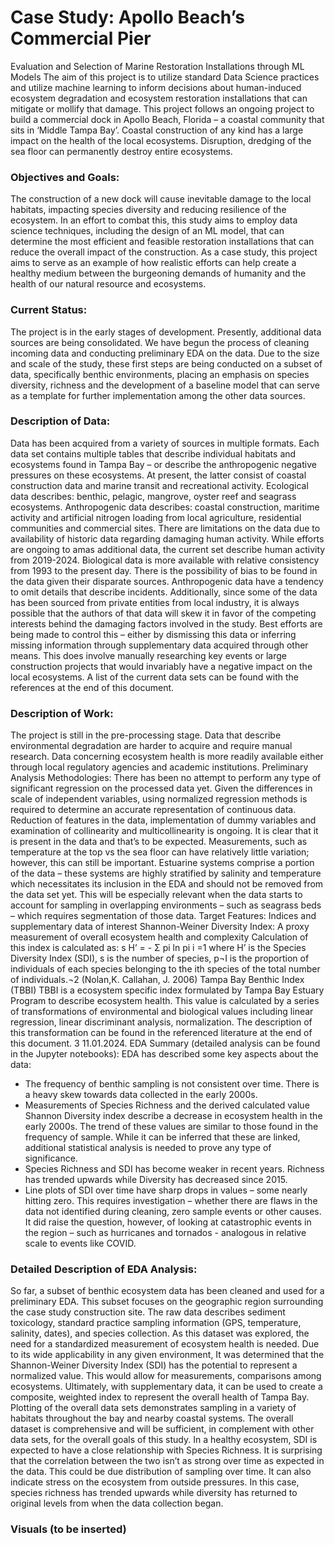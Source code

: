 # Case Study: Apollo Beach’s Commercial Pier
Evaluation and Selection of Marine Restoration Installations through ML Models
The aim of this project is to utilize standard Data Science practices and utilize machine learning to inform decisions about human-induced ecosystem degradation and ecosystem restoration installations that can mitigate or mollify that damage.
This project follows an ongoing project to build a commercial dock in Apollo Beach, Florida – a coastal community that sits in ‘Middle Tampa Bay’. Coastal construction of any kind has a large impact on the health of the local ecosystems. Disruption, dredging of the sea floor can permanently destroy entire ecosystems. 


### Objectives and Goals:
The construction of a new dock will cause inevitable damage to the local habitats, impacting species diversity and reducing resilience of the ecosystem. In an effort to combat this, this study aims to employ data science techniques, including the design of an ML model, that can determine the most efficient and feasible restoration installations that can reduce the overall impact of the construction. As a case study, this project aims to serve as an example of how realistic efforts can help create a healthy medium between the burgeoning demands of humanity and the health of our natural resource and ecosystems. 

### Current Status:
The project is in the early stages of development. Presently, additional data sources are being consolidated. We have begun the process of cleaning incoming data and conducting preliminary EDA on the data. Due to the size and scale of the study, these first steps are being conducted on a subset of data, specifically benthic environments, placing an emphasis on species diversity, richness and the development of a baseline model that can serve as a template for further implementation among the other data sources.

### Description of Data:
Data has been acquired from a variety of sources in multiple formats. Each data set contains multiple tables that describe individual habitats and ecosystems found in Tampa Bay – or describe the anthropogenic negative pressures on these ecosystems. At present, the latter consist of coastal construction data and marine transit and recreational activity.
Ecological data describes: benthic, pelagic, mangrove, oyster reef and seagrass ecosystems.
Anthropogenic data describes: coastal construction, maritime activity and artificial nitrogen loading from local agriculture, residential communities and commercial sites. 
There are limitations on the data due to availability of historic data regarding damaging human activity. While efforts are ongoing to amas additional data, the current set describe human activity from 2019-2024. Biological data is more available with relative consistency from 1993 to the present day.
There is the possibility of bias to be found in the data given their disparate sources. Anthropogenic data have a tendency to omit details that describe incidents. Additionally, since some of the data has been sourced from private entities from local industry, it is always possible that the authors of that data will skew it in favor of the competing interests behind the damaging factors involved in the study. Best efforts are being made to control this – either by dismissing this data or inferring missing information through supplementary data acquired through other means. This does involve manually researching key events or large construction projects that would invariably have a negative impact on the local ecosystems.
A list of the current data sets can be found with the references at the end of this document.

### Description of Work:
The project is still in the pre-processing stage. Data that describe environmental degradation are harder to acquire and require manual research. Data concerning ecosystem health is more readily available either through local regulatory agencies and academic institutions.
Preliminary Analysis Methodologies:
There has been no attempt to perform any type of significant regression on the processed data yet. Given the differences in scale of independent variables, using normalized regression methods is required to determine an accurate representation of continuous data. Reduction of features in the data, implementation of dummy variables and examination of collinearity and multicollinearity is ongoing. It is clear that it is present in the data and that’s to be expected. Measurements, such as temperature at the top vs the sea floor can have relatively little variation; however, this can still be important. Estuarine systems comprise a portion of the data – these systems are highly stratified by salinity and temperature which necessitates its inclusion in the EDA and should not be removed from the data set yet. This will be especially relevant when the data starts to account for sampling in overlapping environments – such as seagrass beds – which requires segmentation of those data.
Target Features: Indices and supplementary data of interest
Shannon-Weiner Diversity Index: A proxy measurement of overall ecosystem health and complexity
Calculation of this index is calculated as:
s
H’ = - Σ pi ln pi
i =1
where H’ is the Species Diversity Index (SDI), s is the number of species, p¬I is the proportion of individuals of each species belonging to the ith species of the total number of individuals.¬2 (Nolan,K. Callahan, J. 2006)
Tampa Bay Benthic Index (TBBI)
TBBI is a ecosystem specific index formulated by Tampa Bay Estuary Program  to describe ecosystem health.  This value is calculated by a series of transformations of environmental and biological values including linear regression, linear discriminant analysis, normalization. The description of this transformation can be found in the referenced literature at the end of this document. 3
11.01.2024. EDA Summary (detailed analysis can be found in the Jupyter notebooks):
EDA has described some key aspects about the data:
-	The frequency of benthic sampling is not consistent over time. There is a heavy skew towards data collected in the early 2000s. 
-	Measurements of Species Richness and the derived calculated value Shannon Diversity index describe a decrease in ecosystem health in the early 2000s. The trend of these values are similar to those found in the frequency of sample. While it can be inferred that these are linked, additional statistical analysis is needed to prove any type of significance.
-	Species Richness and SDI has become weaker in recent years. Richness has trended upwards while Diversity has decreased since 2015.
-	Line plots of SDI over time have sharp  drops in values – some nearly hitting zero. This requires investigation – whether there are flaws in the data not identified during cleaning, zero sample events or other causes. It did raise the question, however, of looking at catastrophic events in the region – such as hurricanes and tornados  - analogous in relative scale to events like COVID. 

### Detailed Description of EDA Analysis:
So far, a subset of benthic ecosystem data has been cleaned and used for a preliminary EDA. This subset focuses on the geographic region surrounding the case study construction site. The raw data describes sediment toxicology, standard practice sampling information (GPS, temperature, salinity, dates), and species collection. 
As this dataset was explored, the need for a standardized measurement of ecosystem health is needed. Due to its wide applicability in any given environment, It was determined that the Shannon-Weiner Diversity Index (SDI) has the potential to represent a normalized value. This would allow for measurements, comparisons among ecosystems. Ultimately, with supplementary data, it can be used to create a composite, weighted index to represent the overall health of Tampa Bay.
Plotting of the overall data sets demonstrates sampling in a variety of habitats throughout the bay and nearby coastal systems. The overall dataset is comprehensive and will be sufficient, in complement with other data sets, for the overall goals of this study.
In a healthy ecosystem, SDI is expected to have a close relationship with Species Richness. It is surprising that the correlation between the two isn’t as strong over time as expected in the data. This could be due distribution of sampling over time. It can also indicate stress on the ecosystem from outside pressures. In this case, species richness has trended upwards while diversity has returned to original levels from when the data collection began. 



### Visuals (to be inserted)
